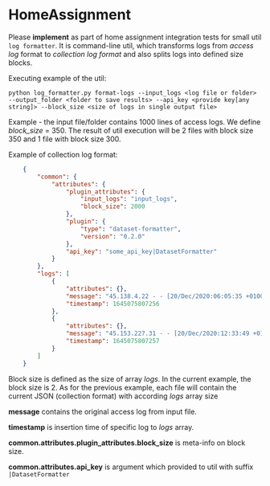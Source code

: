 # HomeAssignment
Please **implement** as part of home assignment integration tests for small util `log formatter`.
It is command-line util, which transforms logs from *access log* format to *collection log format*
and also splits logs into defined size blocks.


Executing example of the util:

`python log_formatter.py format-logs --input_logs <log file or folder> --output_folder <folder to save results> --api_key <provide key[any string]> --block_size <size of logs in single output file>`

Example - the input file/folder contains 1000 lines of access logs. We define *block_size*  = 350. The result 
of util execution will be 2 files with block size 350 and 1 file with block size 300.

Example of collection log format:
```json
    {
        "common": {
            "attributes": {
                "plugin_attributes": {
                    "input_logs": "input_logs",
                    "block_size": 2000
                },
                "plugin": {
                    "type": "dataset-formatter",
                    "version": "0.2.0"
                },
                "api_key": "some_api_key|DatasetFormatter"
            }
        },
        "logs": [
            {
                "attributes": {},
                "message": "45.138.4.22 - - [20/Dec/2020:06:05:35 +0100] \"POST /index.php?option=com_contact&view=contact&id=1 HTTP/1.1\" 200 188 \"-\" \"Mozilla/5.0(Linux;Android10;MAR-LX1BBuild/HUAWEIMAR-L21B;wv)AppleWebKit/537.36(KHTML,likeGecko)Version/4.0Chrome/85.0.4183.81MobileSafari/537.36EdgW/1.0\" \"-\"",
                "timestamp": 1645075807256
            },
            {
                "attributes": {},
                "message": "45.153.227.31 - - [20/Dec/2020:12:33:49 +0100] \"GET /index.php?option=com_contact&view=contact&id=1 HTTP/1.1\" 200 9873 \"-\" \"Mozilla/5.0(WindowsNT6.1;Win64;x64)AppleWebKit/537.36(KHTML,likeGecko)Chrome/83.0.4103.116Safari/537.36\" \"-\"",
                "timestamp": 1645075807257
            }
        ]
    }
```

Block size is defined as the size of array *logs*. In the current example, the block size is 2. As for the previous example, each file will contain the current JSON (collection format) with 
according *logs* array size 

**message** contains the original access log from input file. 

**timestamp** is insertion time of specific log to *logs* array.

**common.attributes.plugin_attributes.block_size** is meta-info on block size.

**common.attributes.api_key** is argument which provided to util with suffix `|DatasetFormatter` 


